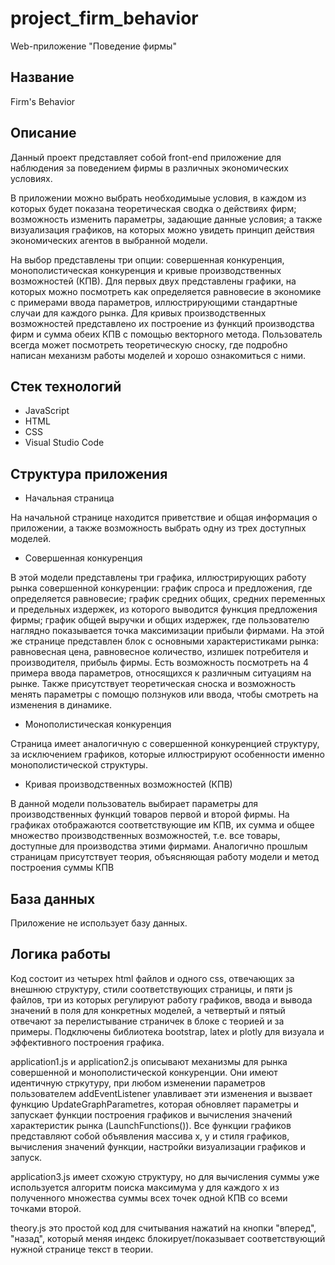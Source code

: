 # project_firm_behavior
Web-приложение "Поведение фирмы" 

## Название
Firm's Behavior 

## Описание
Данный проект представляет собой front-end приложение для наблюдения за поведением фирмы в различных экономических условиях. 
 
В приложении можно выбрать необходимыые условия, в каждом из которых будет показана теоретическая сводка о действиях фирм; возможность изменить параметры, задающие данные условия; а также визуализация графиков, на которых можно увидеть принцип действия экономических агентов в выбранной модели. 

На выбор представлены три опции: совершенная конкуренция, монополистическая конкуренция и кривые производственных возможностей (КПВ). Для первых двух представлены графики, на которых можно посмотреть как определяется равновесие в экономике с примерами ввода параметров, иллюстрирующими стандартные случаи для каждого рынка. Для кривых производственных возможностей представлено их построение из функций производства фирм и сумма обеих КПВ с помощью векторного метода. Пользователь всегда может посмотреть теоретическую сноску, где подробно написан механизм работы моделей и хорошо ознакомиться с ними.


## Стек технологий
* JavaScript
* HTML
* CSS
* Visual Studio Code

## Структура приложения 
* Начальная страница

На начальной странице находится приветствие и общая информация о приложении, а также возможность выбрать одну из трех доступных моделей.

* Совершенная конкуренция

В этой модели представлены три графика, иллюстрирующих работу рынка совершенной конкуренции: график спроса и предложения, где определяется равновесие; график средних общих, средних переменных и предельных издержек, из которого выводится функция предложения фирмы; график общей выручки и общих издержек, где пользователю наглядно показывается точка максимизации прибыли фирмами. На этой же странице представлен блок с основными характеристиками рынка: равновесная цена, равновесное количество, излишек потребителя и производителя, прибыль фирмы. Есть возможность посмотреть на 4 примера ввода параметров, относящихся к различным ситуациям на рынке. Также присутствует теоретическая сноска и возможность менять параметры с помощю ползнуков или ввода, чтобы смотреть на изменения в динамике. 

* Монополистическая конкуренция

Страница имеет аналогичную с совершенной конкуренцией структуру, за исключением графиков, которые иллюстрируют особенности именно монополистической структуры. 

* Кривая производственных возможностей (КПВ)

В данной модели пользователь выбирает параметры для производственных функций товаров первой и второй фирмы. На графиках отображаются соответствующие им КПВ, их сумма и общее множество производственных возможностей, т.е. все товары, доступные для производства этими фирмами. Аналогично прошлым страницам присутствует теория, объясняющая работу модели и метод построения суммы КПВ



## База данных
Приложение не использует базу данных.

## Логика работы 
Код состоит из четырех html файлов и одного css, отвечающих за внешнюю структуру, стили соответствующих страницы, и пяти js файлов, три из которых регулируют работу графиков, ввода и вывода значений в поля для конкретных моделей, а четвертый и пятый отвечают за перелистывание страничек в блоке с теорией и за примеры. Подключены библиотека bootstrap, latex и plotly для визуала и эффективного построения графика. 

application1.js и application2.js описывают механизмы для рынка совершенной и монополистической конкуренции. Они имеют идентичную стркутуру, при любом изменении параметров пользователем addEventListener улавливает эти изменения и вызвает функцию UpdateGraphParametres, которая обновляет параметры и запускает функции построения графиков  и вычисления значений характеристик рынка (LaunchFunctions()). Все функции графиков представляют собой объявления массива x, y и стиля графиков, вычисления значений функции, настройки визуализации графиков и запуск. 

application3.js имеет схожую структуру, но для вычисления суммы уже используется алгоритм поиска максимума y для каждого x из полученного множества суммы всех точек одной КПВ со всеми точками второй. 

theory.js это простой код для считывания нажатий на кнопки "вперед", "назад", который меняя индекс блокирует/показывает соответствующий нужной странице текст в теории.